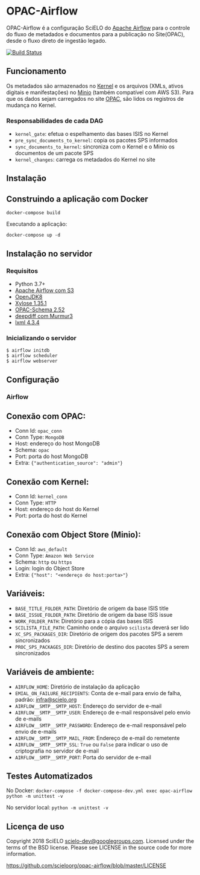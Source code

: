 # OPAC-Airflow

OPAC-Airflow é a configuração SciELO do [Apache Airflow](http://airflow.apache.org/) para o controle do fluxo de metadados e documentos para a publicação no Site(OPAC), desde o fluxo direto de ingestão legado.

[![Build Status](https://travis-ci.org/scieloorg/opac-airflow.svg?branch=master)](https://travis-ci.org/scieloorg/opac-airflow)


## Funcionamento

Os metadados são armazenados no [Kernel](https://github.com/scieloorg/document-store) e os arquivos (XMLs, ativos digitais e manifestações) no [Minio](https://min.io/) (também compatível com AWS S3). Para que os dados sejam carregados no site [OPAC](https://github.com/scieloorg/OPAC), são lidos os registros de mudança no Kernel.

### Responsabilidades de cada DAG

* `kernel_gate`: efetua o espelhamento das bases ISIS no Kernel
* `pre_sync_documents_to_kernel`: copia os pacotes SPS informados
* `sync_documents_to_kernel`: sincroniza com o Kernel e o Minio os documentos de um pacote SPS
* `kernel_changes`: carrega os metadados do Kernel no site


## Instalação

## Construindo a aplicação com Docker

`docker-compose build`

Executando a aplicação:

`docker-compose up -d`

## Instalação no servidor

### Requisitos

* Python 3.7+
* [Apache Airflow com S3](http://airflow.apache.org/installation.html)
* [OpenJDK8](https://openjdk.java.net)
* [Xylose 1.35.1](https://github.com/scieloorg/xylose)
* [OPAC-Schema 2.52](https://github.com/scieloorg/opac_schema)
* [deepdiff com Murmur3](https://deepdiff.readthedocs.io/)
* [lxml 4.3.4](https://lxml.de)

### Inicializando o servidor

```
$ airflow initdb
$ airflow scheduler
$ airflow webserver
```

## Configuração

### Airflow

## Conexão com OPAC:

* Conn Id: `opac_conn`
* Conn Type: `MongoDB`
* Host: endereço do host MongoDB
* Schema: `opac`
* Port: porta do host MongoDB
* Extra: `{"authentication_source": "admin"}`

## Conexão com Kernel:

* Conn Id: `kernel_conn`
* Conn Type: `HTTP`
* Host: endereço do host do Kernel
* Port: porta do host do Kernel

## Conexão com Object Store (Minio):

* Conn Id: `aws_default`
* Conn Type: `Amazon Web Service`
* Schema: `http` ou `https`
* Login: login do Object Store
* Extra: `{"host": "<endereço do host:porta>"}`

## Variáveis:

* `BASE_TITLE_FOLDER_PATH`: Diretório de origem da base ISIS title
* `BASE_ISSUE_FOLDER_PATH`: Diretório de origem da base ISIS issue
* `WORK_FOLDER_PATH`: Diretório para a cópia das bases ISIS
* `SCILISTA_FILE_PATH`: Caminho onde o arquivo `scilista` deverá ser lido
* `XC_SPS_PACKAGES_DIR`: Diretório de origem dos pacotes SPS a serem sincronizados
* `PROC_SPS_PACKAGES_DIR`: Diretório de destino dos pacotes SPS a serem sincronizados


## Variáveis de ambiente:

* `AIRFLOW_HOME`: Diretório de instalação da aplicação 
* `EMIAL_ON_FAILURE_RECIPIENTS`: Conta de e-mail para envio de falha, padrão: infra@scielo.org
* `AIRFLOW__SMTP__SMTP_HOST`: Endereço do servidor de e-mail
* `AIRFLOW__SMTP__SMTP_USER`: Endereço de e-mail responsável pelo envio de e-mails
* `AIRFLOW__SMTP__SMTP_PASSWORD`: Endereço de e-mail responsável pelo envio de e-mails
* `AIRFLOW__SMTP__SMTP_MAIL_FROM`: Endereço de e-mail do remetente
* `AIRFLOW__SMTP__SMTP_SSL`: ```True``` ou ```False``` para indicar o uso de criptografia no servidor de e-mail
* `AIRFLOW__SMTP__SMTP_PORT`: Porta do servidor de e-mail


## Testes Automatizados

No Docker:
`docker-compose -f docker-compose-dev.yml exec opac-airflow python -m unittest -v`

No servidor local:
`python -m unittest -v`

## Licença de uso

Copyright 2018 SciELO <scielo-dev@googlegroups.com>. Licensed under the terms
of the BSD license. Please see LICENSE in the source code for more
information.

https://github.com/scieloorg/opac-airflow/blob/master/LICENSE
